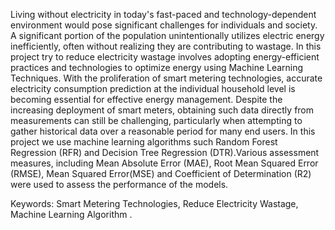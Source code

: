 Living without electricity in today's fast-paced and technology-dependent
environment would pose significant challenges for individuals and society. A
significant portion of the population unintentionally utilizes electric energy
inefficiently, often without realizing they are contributing to wastage. In this
project try to reduce electricity wastage involves adopting energy-efficient
practices and technologies to optimize energy using Machine Learning
Techniques. With the proliferation of smart metering technologies, accurate
electricity consumption prediction at the individual household level is becoming
essential for effective energy management. Despite the increasing deployment of
smart meters, obtaining such data directly from measurements can still be
challenging, particularly when attempting to gather historical data over a
reasonable period for many end users. In this project we use machine learning
algorithms such Random Forest Regression (RFR) and Decision Tree Regression
(DTR).Various assessment measures, including Mean Absolute Error (MAE),
Root Mean Squared Error (RMSE), Mean Squared Error(MSE) and Coefficient of
Determination (R2) were used to assess the performance of the models.

Keywords: Smart Metering Technologies, Reduce Electricity Wastage, Machine
Learning Algorithm .
